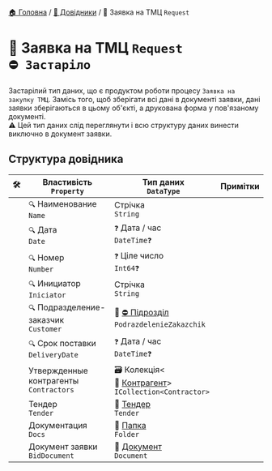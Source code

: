 ﻿[🏠 Головна](../README.MD) / [📘 Довідники](./README.MD) / 📘 Заявка на ТМЦ `Request`

# 📘 Заявка на ТМЦ `Request` </br> `⛔ Застаріло`
Застарілий тип даних, що є продуктом роботи процесу `Заявка на закупку ТМЦ`. Замісь того, щоб зберігати всі дані в документі заявки, дані заявки зберігаються в цьому об'єкті, а друкована форма у пов'язаному документі.  
⚠️ Цей тип даних слід переглянути і всю структуру даних винести виключно в документ заявки.

## Структура довідника

|🛠️| Властивість </br> `Property` | Тип даних </br> `DataType` | Примітки |
|---|---|---|---|
|| `🔍` Наименование </br> `Name` | Стрічка </br> `String` |  |
|| `🔍` Дата </br> `Date` | `❓` Дата / час </br> `DateTime❓` |  |
|| `🔍` Номер </br> `Number` | `❓` Ціле число </br> `Int64❓` |  |
|| `🔍` Инициатор </br> `Iniciator` | Стрічка </br> `String` |  |
|| `🔍` Подразделение-заказчик </br> `Customer` | 📘 [⛔ Підрозділ](../Entities/PodrazdelenieZakazchik.md) </br> `PodrazdelenieZakazchik` |  |
|| `🔍` Срок поставки </br> `DeliveryDate` | `❓` Дата / час </br> `DateTime❓` |  |
|| Утвержденные контрагенты </br> `Contractors` | 🗃 Колекція<📘 [Контрагент](../Entities/Contractor.md)> </br> `ICollection<Contractor>` |  |
|| Тендер </br> `Tender` | 📘 [Тендер](../Entities/Tender.md) </br> `Tender` |  |
|| Документация </br> `Docs` | 📘 [Папка](../Entities/Folder.md) </br> `Folder` |  |
|| Документ заявки </br> `BidDocument` | 📘 [Документ](../Entities/Document.md) </br> `Document` |  |